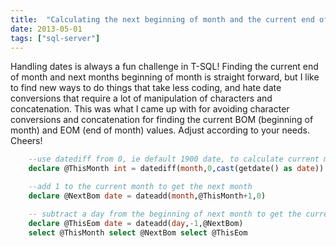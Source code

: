 ```yaml
---
title:  "Calculating the next beginning of month and the current end of month"
date: 2013-05-01
tags: ["sql-server"]
---
```


Handling dates is always a fun challenge in T-SQL! Finding the current end of month and next months beginning of month is straight forward, but I like to find new ways to do things that take less coding, and hate date conversions that require a lot of manipulation of characters and concatenation. This was what I came up with for avoiding character conversions and concatenation for finding the current BOM (beginning of month) and EOM (end of month) values. Adjust according to your needs. Cheers!

```sql
    --use datediff from 0, ie default 1900 date, to calculate current months as int
    declare @ThisMonth int = datediff(month,0,cast(getdate() as date))

    --add 1 to the current month to get the next month
    declare @NextBom date = dateadd(month,@ThisMonth+1,0)

    -- subtract a day from the beginning of next month to get the current end of month, without worrying about 28, 30, or 31 days.
    declare @ThisEom date = dateadd(day,-1,@NextBom)
    select @ThisMonth select @NextBom select @ThisEom
```
